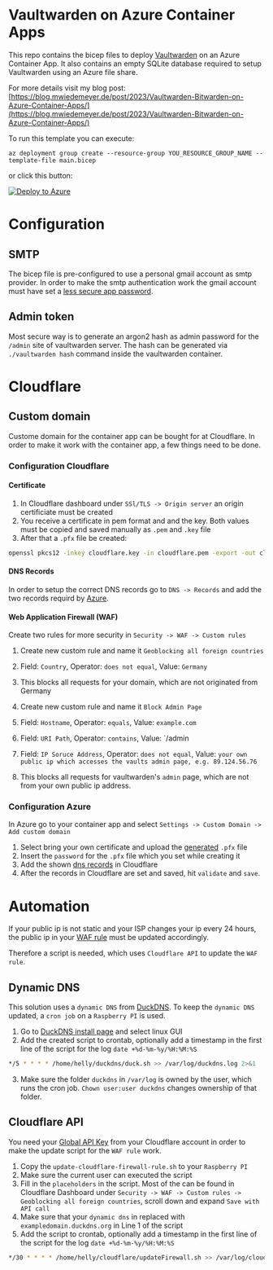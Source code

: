 # Vaultwarden on Azure Container Apps

This repo contains the bicep files to deploy [Vaultwarden](https://github.com/dani-garcia/vaultwarden) on an Azure Container App. It also contains an empty SQLite database required to setup Vaultwarden using an Azure file share.

For more details visit my blog post: [https://blog.mwiedemeyer.de/post/2023/Vaultwarden-Bitwarden-on-Azure-Container-Apps/](https://blog.mwiedemeyer.de/post/2023/Vaultwarden-Bitwarden-on-Azure-Container-Apps/)

To run this template you can execute:

`az deployment group create --resource-group YOU_RESOURCE_GROUP_NAME --template-file main.bicep`

or click this button:

[![Deploy to Azure](https://aka.ms/deploytoazurebutton)](https://portal.azure.com/#create/Microsoft.Template/uri/https%3A%2F%2Fraw.githubusercontent.com%2Fsw00sh0r%2Fvaultwarden-on-azure-container-apps%2Frefs%2Fheads%2Fmain%2Fmain.json)

# Configuration

## SMTP
The bicep file is pre-configured to use a personal gmail account as smtp provider. In order to make the smtp authentication work the gmail account must have set a [less secure app password](https://support.google.com/accounts/answer/185833?hl=en).

## Admin token
Most secure way is to generate an argon2 hash as admin password for the `/admin` site of vaultwarden server. The hash can be generated via `./vaultwarden hash` command inside the vaultwarden container.

# Cloudflare

## Custom domain

Custome domain for the container app can be bought for at Cloudflare. In order to make it work with the container app, a few things need to be done.

### Configuration Cloudflare

#### Certificate

1. In Cloudflare dashboard under `SSl/TLS -> Origin server` an origin certificiate must be created
2. You receive a certificate in pem format and and the key. Both values must be copied and saved manually as `.pem` and `.key` file
3. After that a `.pfx` file be created: 
```bash 
openssl pkcs12 -inkey cloudflare.key -in cloudflare.pem -export -out cloudflare.pfx
``` 

#### DNS Records

In order to setup the correct DNS records go to `DNS -> Records` and add the two records requird by [Azure](#configuration-azure).

#### Web Application Firewall (WAF)

Create two rules for more security in `Security -> WAF -> Custom rules`

1. Create new custom rule and name it `Geoblocking all foreign countries`
2. Field: `Country`, Operator: `does not equal`, Value: `Germany`
3. This blocks all requests for your domain, which are not originated from Germany

1. Create new custom rule and name it `Block Admin Page`
2. Field: `Hostname`, Operator: `equals`, Value: `example.com`
2. Field: `URI Path`, Operator: `contains`, Value: `/admin
2. Field: `IP Soruce Address`, Operator: `does not equal`, Value: `your own public ip which accesses the vaults admin page, e.g. 89.124.56.76`
3. This blocks all requests for vaultwarden's `admin` page, which are not from your own public ip address.

### Configuration Azure

In Azure go to your container app and select `Settings -> Custom Domain -> Add custom domain`

1. Select bring your own certificate and upload the [generated](#certificate) `.pfx` file
2. Insert the `password` for the `.pfx` file which you set while creating it
3. Add the shown [dns records](#dns-records) in Cloudflare
4. After the records in Cloudflare are set and saved, hit `validate` and `save`.

# Automation

If your public ip is not static and your ISP changes your ip every 24 hours, the public ip in your [WAF rule](#web-application-firewall-waf) must be updated accordingly.

Therefore a script is needed, which uses `Cloudflare API` to update the `WAF rule`.

## Dynamic DNS

This solution uses a `dynamic DNS` from [DuckDNS](https://www.duckdns.org/). To keep the `dynamic DNS` updated, a `cron job` on a `Raspberry PI` is used.

1. Go to [DuckDNS install page](https://www.duckdns.org/install.jsp) and select linux GUI
2. Add the created script to crontab, optionally add a timestamp in the first line of the script for the log `date +%d-%m-%y/%H:%M:%S`
```bash
*/5 * * * * /home/helly/duckdns/duck.sh >> /var/log/duckdns.log 2>&1
```
3. Make sure the folder `duckdns` in `/var/log` is owned by the user, which runs the cron job. `Chown user:user duckdns` changes ownership of that folder.

## Cloudflare API

You need your [Global API Key](https://dash.cloudflare.com/profile/api-tokens) from your Cloudflare account in order to make the update script for the `WAF rule` work.

1. Copy the `update-cloudflare-firewall-rule.sh` to your `Raspberry PI`
2. Make sure the current user can executed the script
3. Fill in the `placeholders` in the script. Most of the can be found in Cloudflare Dashboard under `Security -> WAF -> Custom rules -> Geoblocking all foreign countries`, scroll down and expand `Save with API call`
4. Make sure that your `dynamic dns` in replaced with `exampledomain.duckdns.org` in Line 1 of the script
5. Add the script to crontab, optionally add a timestamp in the first line of the script for the log `date +%d-%m-%y/%H:%M:%S`
```bash
*/30 * * * * /home/helly/cloudflare/updateFirewall.sh >> /var/log/cloudflare/updateFirewall.log 2>&1
```
